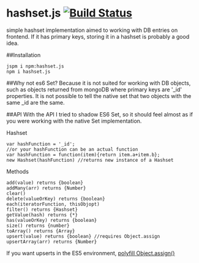 # hashset.js [![Build Status](https://travis-ci.org/capaj/hashset.js.svg?branch=master)](https://travis-ci.org/capaj/hashset.js)
simple hashset implementation aimed to working with DB entries on frontend. If it has primary keys, storing it in a hashset is probably a good idea.

##Installation
```
jspm i npm:hashset.js
npm i hashset.js
```

##Why not es6 Set?
Because it is not suited for working with DB objects, such as objects returned from mongoDB where primary keys are '_id' properties. It is not possible to tell the native set that two objects with the same _id are the same.

##API
With the API I tried to shadow ES6 Set, so it should feel almost as if you were working with the native Set implementation.

Hashset
```
var hashFunction = '_id';
//or your hashFunction can be an actual function
var hashFunction = function(item){return item.a+item.b};
new Hashset(hashFunction) //returns new instance of a Hashset
```

Methods
```
add(value) returns {boolean}
addMany(arr) returns {Number}
clear()
delete(valueOrKey) returns {boolean}
each(iteratorFunction, thisObjopt)
filter() returns {Hashset}
getValue(hash) returns {*}
has(valueOrKey) returns {boolean}
size() returns {number}
toArray() returns {Array}
upsert(value) returns {boolean}	//requires Object.assign
upsertArray(arr) returns {Number}
```

If you want upserts in the ES5 environment, [polyfill Object.assign()](https://developer.mozilla.org/en/docs/Web/JavaScript/Reference/Global_Objects/Object/assign)